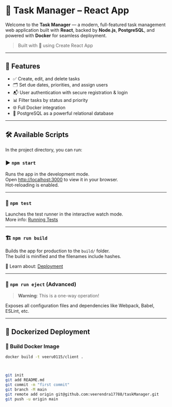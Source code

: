 # 🎯 Task Manager – React App

Welcome to the **Task Manager** — a modern, full-featured task management web application built with **React**, backed by **Node.js**, **PostgreSQL**, and powered with **Docker** for seamless deployment.

> Built with 💙 using Create React App

---

## 🚀 Features

- ✅ Create, edit, and delete tasks
- 🗂️ Set due dates, priorities, and assign users
- 📬 User authentication with secure registration & login
- 📊 Filter tasks by status and priority
- 🌐 Full Docker integration
- 🧩 PostgreSQL as a powerful relational database

---

## 🛠️ Available Scripts

In the project directory, you can run:

### ▶️ `npm start`

Runs the app in the development mode.  
Open [http://localhost:3000](http://localhost:3000) to view it in your browser.  
Hot-reloading is enabled.

---

### 🧪 `npm test`

Launches the test runner in the interactive watch mode.  
More info: [Running Tests](https://facebook.github.io/create-react-app/docs/running-tests)

---

### 🏗️ `npm run build`

Builds the app for production to the `build/` folder.  
The build is minified and the filenames include hashes.

📘 Learn about: [Deployment](https://facebook.github.io/create-react-app/docs/deployment)

---

### 🛑 `npm run eject` (Advanced)

> **Warning**: This is a one-way operation!

Exposes all configuration files and dependencies like Webpack, Babel, ESLint, etc.

---

## 🐳 Dockerized Deployment

### 🔨 Build Docker Image
```bash
docker build -t veeru0115/client .



git init
git add README.md
git commit -m "first commit"
git branch -M main
git remote add origin git@github.com:veerendra17788/taskManager.git
git push -u origin main